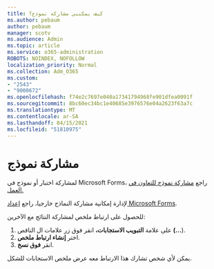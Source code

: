 ```yaml
---
title: كيف يمكنني مشاركة نموذج؟
ms.author: pebaum
author: pebaum
manager: scotv
ms.audience: Admin
ms.topic: article
ms.service: o365-administration
ROBOTS: NOINDEX, NOFOLLOW
localization_priority: Normal
ms.collection: Adm_O365
ms.custom:
- "2543"
- "9000672"
ms.openlocfilehash: f74e2c7697e040a17341794968fe901dfea0091f
ms.sourcegitcommit: 8bc60ec34bc1e40685e3976576e04a2623f63a7c
ms.translationtype: MT
ms.contentlocale: ar-SA
ms.lasthandoff: 04/15/2021
ms.locfileid: "51810975"
---
```

# <a name="share-a-form"></a>مشاركة نموذج

لمشاركة اختبار أو نموذج في Microsoft Forms، راجع [مشاركة نموذج للتعاون في العمل.](https://support.office.com/article/Share-a-form-to-collaborate-d5bb5cf0-8401-4c15-bb8c-8e108cd7e69b)

لإدارة إمكانية مشاركة النماذج خارجيا، راجع [إعداد Microsoft Forms](https://support.office.com/article/set-up-microsoft-forms-cc52287a-4550-464d-9a1b-457bf9df2240). 

للحصول على ارتباط ملخص لمشاركة النتائج مع الآخرين:

1. على علامة **التبويب الاستجابات،** انقر فوق زر علامات ال الناقص **(...**).
3. اختر **إنشاء ارتباط ملخص**.
4. انقر **فوق نسخ**.

يمكن لأي شخص تشارك هذا الارتباط معه عرض ملخص الاستجابات للشكل.